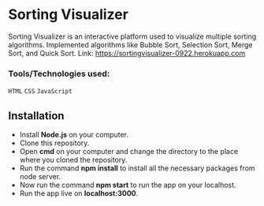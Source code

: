 # Sorting Visualizer

Sorting Visualizer is an interactive platform used to visualize multiple sorting algorithms. Implemented algorithms like Bubble Sort, Selection Sort, Merge Sort, and Quick Sort. Link: https://sortingvisualizer-0922.herokuapp.com

### Tools/Technologies used:

`HTML` `CSS` `JavaScript`

## Installation

-   Install **Node.js** on your computer.
-   Clone this repository.
-   Open **cmd** on your computer and change the directory to the place where you cloned the repository.
-   Run the command **npm install** to install all the necessary packages from node server.
-   Now run the command **npm start** to run the app on your localhost.
-   Run the app live on **localhost:3000**.
